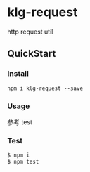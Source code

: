 # klg-request
http request util

## QuickStart

### Install

```
npm i klg-request --save
```

### Usage

参考 test

### Test

```bash
$ npm i
$ npm test
```

